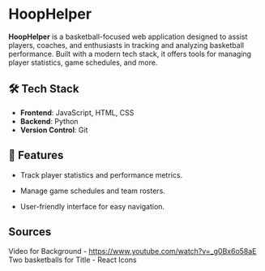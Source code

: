 # HoopHelper

**HoopHelper** is a basketball-focused web application designed to assist players, coaches, and enthusiasts in tracking and analyzing basketball performance. Built with a modern tech stack, it offers tools for managing player statistics, game schedules, and more.

## 🛠️ Tech Stack

- **Frontend**: JavaScript, HTML, CSS
- **Backend**: Python
- **Version Control**: Git

## 📌 Features
- Track player statistics and performance metrics.

- Manage game schedules and team rosters.

- User-friendly interface for easy navigation.

## Sources
Video for Background - https://www.youtube.com/watch?v=_g0Bx6o58aE
Two basketballs for Title - React Icons


